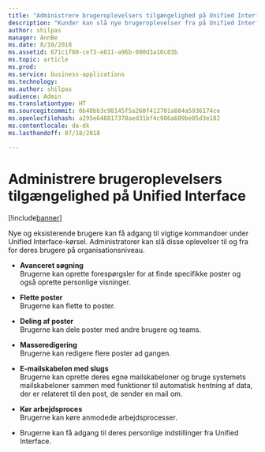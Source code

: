 ```yaml
---
title: "Administrere brugeroplevelsers tilgængelighed på Unified Interface"
description: "Kunder kan slå nye brugeroplevelser fra på Unified Interface"
author: shilpas
manager: AnnBe
ms.date: 8/10/2018
ms.assetid: 671c1f60-ce73-e811-a96b-000d3a18c83b
ms.topic: article
ms.prod: 
ms.service: business-applications
ms.technology: 
ms.author: shilpas
audience: Admin
ms.translationtype: HT
ms.sourcegitcommit: 0b40bb3c98145f5a260f412701a884a5936174ce
ms.openlocfilehash: a295e648817378aed31bf4c986a609be05d3e182
ms.contentlocale: da-dk
ms.lasthandoff: 07/18/2018

---
```

# <a name="control-availability-of-user-experiences-on-unified-interface"></a>Administrere brugeroplevelsers tilgængelighed på Unified Interface


[!include[banner](../../includes/banner.md)]

Nye og eksisterende brugere kan få adgang til vigtige kommandoer under Unified Interface-kørsel. Administratorer kan slå disse oplevelser til og fra for deres brugere på organisationsniveau. 

- **Avanceret søgning**<br>Brugerne kan oprette forespørgsler for at finde specifikke poster og også oprette personlige visninger.

- **Flette poster**<br>Brugerne kan flette to poster.

- **Deling af poster**<br>Brugerne kan dele poster med andre brugere og teams.

- **Masseredigering**<br>Brugerne kan redigere flere poster ad gangen.

- **E-mailskabelon med slugs**<br>Brugerne kan oprette deres egne mailskabeloner og bruge systemets mailskabeloner sammen med funktioner til automatisk hentning af data, der er relateret til den post, de sender en mail om.

- **Kør arbejdsproces**<br>Brugerne kan køre anmodede arbejdsprocesser.

- Brugerne kan få adgang til deres personlige indstillinger fra Unified Interface.


